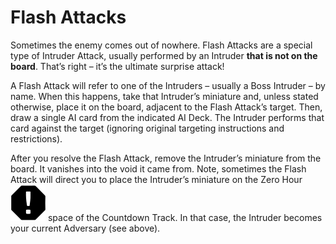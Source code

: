 # Flash Attacks

Sometimes the enemy comes out of nowhere.
Flash Attacks are a special type of Intruder Attack,
usually performed by an Intruder **that is not on the
board**. That’s right – it’s the ultimate surprise attack!

A Flash Attack will refer to one of the Intruders –
usually a Boss Intruder – by name. When this happens, take that Intruder’s miniature and, unless
stated otherwise, place it on the board, adjacent
to the Flash Attack’s target. Then, draw a single AI
card from the indicated AI Deck. The Intruder performs that card against the target (ignoring original
targeting instructions and restrictions).

After you resolve the Flash Attack, remove the Intruder’s miniature from the board. It vanishes into
the void it came from. Note, sometimes the Flash
Attack will direct you to place the Intruder’s miniature on the Zero Hour ![Zero Hour Icon](svg/icon-zero-hour.svg) space of the Countdown
Track. In that case, the Intruder becomes your current Adversary (see above).